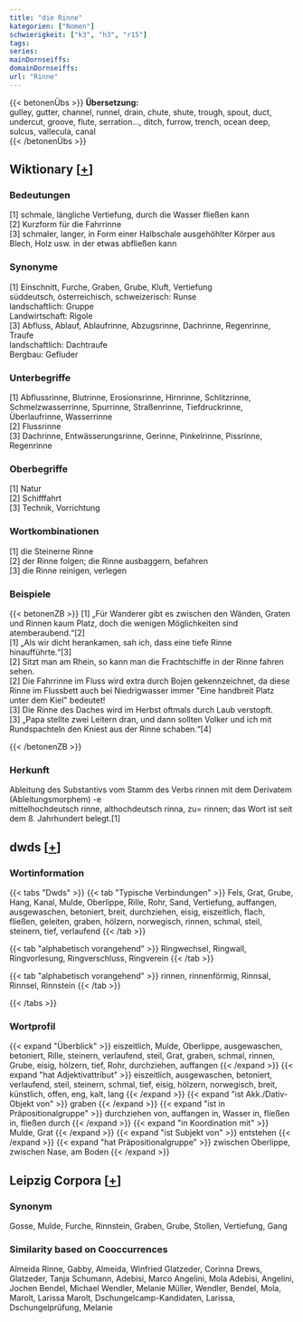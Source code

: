 ```yaml
---
title: "die Rinne"
kategorien: ["Nomen"]
schwierigkeit: ["k3", "h3", "r15"]
tags:
series:
mainDornseiffs:
domainDornseiffs:
url: "Rinne"
---
```


{{< betonenÜbs >}}
**Übersetzung:**  
gulley, gutter, channel, runnel, drain, chute, shute, trough, spout, duct, undercut, groove, flute, serration..., ditch, furrow, trench, ocean deep, sulcus, vallecula, canal  
{{< /betonenÜbs >}}

## Wiktionary [[+](https://de.wiktionary.org/wiki/Rinne)]

### Bedeutungen
[1] schmale, längliche Vertiefung, durch die Wasser fließen kann  
[2] Kurzform für die Fahrrinne  
[3] schmaler, langer, in Form einer Halbschale ausgehöhlter Körper aus Blech, Holz usw. in der etwas abfließen kann  

### Synonyme
[1] Einschnitt, Furche, Graben, Grube, Kluft, Vertiefung  
süddeutsch, österreichisch, schweizerisch: Runse  
landschaftlich: Gruppe  
Landwirtschaft: Rigole  
[3] Abfluss, Ablauf, Ablaufrinne, Abzugsrinne, Dachrinne, Regenrinne, Traufe  
landschaftlich: Dachtraufe  
Bergbau: Gefluder  

### Unterbegriffe
[1] Abflussrinne, Blutrinne,  Erosionsrinne,  Hirnrinne, Schlitzrinne, Schmelzwasserrinne, Spurrinne, Straßenrinne, Tiefdruckrinne, Überlaufrinne, Wasserrinne  
[2] Flussrinne  
[3] Dachrinne, Entwässerungsrinne, Gerinne, Pinkelrinne, Pissrinne, Regenrinne  

### Oberbegriffe
[1] Natur  
[2] Schifffahrt  
[3] Technik, Vorrichtung  

### Wortkombinationen
[1] die Steinerne Rinne  
[2] der Rinne folgen; die Rinne ausbaggern, befahren  
[3] die Rinne reinigen, verlegen  

### Beispiele
{{< betonenZB >}}
[1] „Für Wanderer gibt es zwischen den Wänden, Graten und Rinnen kaum Platz, doch die wenigen Möglichkeiten sind atemberaubend.“[2]  
[1] „Als wir dicht herankamen, sah ich, dass eine tiefe Rinne hinaufführte.“[3]  
[2] Sitzt man am Rhein, so kann man die Frachtschiffe in der Rinne fahren sehen.  
[2] Die Fahrrinne im Fluss wird extra durch Bojen gekennzeichnet, da diese Rinne im Flussbett auch bei Niedrigwasser immer "Eine handbreit Platz unter dem Kiel" bedeutet!  
[3] Die Rinne des Daches wird im Herbst oftmals durch Laub verstopft.  
[3] „Papa stellte zwei Leitern dran, und dann sollten Volker und ich mit Rundspachteln den Kniest aus der Rinne schaben.“[4]  

{{< /betonenZB >}}
### Herkunft
Ableitung des Substantivs vom Stamm des Verbs rinnen mit dem Derivatem (Ableitungsmorphem) -e  
mittelhochdeutsch rinne, althochdeutsch rinna, zu= rinnen; das Wort ist seit dem 8. Jahrhundert belegt.[1]  



## dwds [[+](https://www.dwds.de/wb/Rinne)]

### Wortinformation
{{< tabs "Dwds" >}}
{{< tab "Typische Verbindungen" >}}
Fels, Grat, Grube, Hang, Kanal, Mulde, Oberlippe, Rille, Rohr, Sand, Vertiefung, auffangen, ausgewaschen, betoniert, breit, durchziehen, eisig, eiszeitlich, flach, fließen, geleiten, graben, hölzern, norwegisch, rinnen, schmal, steil, steinern, tief, verlaufend
{{< /tab >}}

{{< tab "alphabetisch vorangehend" >}}
Ringwechsel, Ringwall, Ringvorlesung, Ringverschluss, Ringverein
{{< /tab >}}

{{< tab "alphabetisch vorangehend" >}}
rinnen, rinnenförmig, Rinnsal, Rinnsel, Rinnstein
{{< /tab >}}

{{< /tabs >}}

### Wortprofil
{{< expand "Überblick" >}} eiszeitlich, Mulde, Oberlippe, ausgewaschen, betoniert, Rille, steinern, verlaufend, steil, Grat, graben, schmal, rinnen, Grube, eisig, hölzern, tief, Rohr, durchziehen, auffangen {{< /expand >}}
{{< expand "hat Adjektivattribut" >}} eiszeitlich, ausgewaschen, betoniert, verlaufend, steil, steinern, schmal, tief, eisig, hölzern, norwegisch, breit, künstlich, offen, eng, kalt, lang {{< /expand >}}
{{< expand "ist Akk./Dativ-Objekt von" >}} graben {{< /expand >}}
{{< expand "ist in Präpositionalgruppe" >}} durchziehen von, auffangen in, Wasser in, fließen in, fließen durch {{< /expand >}}
{{< expand "in Koordination mit" >}} Mulde, Grat {{< /expand >}}
{{< expand "ist Subjekt von" >}} entstehen {{< /expand >}}
{{< expand "hat Präpositionalgruppe" >}} zwischen Oberlippe, zwischen Nase, am Boden {{< /expand >}}

## Leipzig Corpora [[+](https://corpora.uni-leipzig.de/en/res?word=Rinne&corpusId=deu_newscrawl-public_2018)]


### Synonym
Gosse, Mulde, Furche, Rinnstein, Graben, Grube, Stollen, Vertiefung, Gang


### Similarity based on Cooccurrences
Almeida Rinne, Gabby, Almeida, Winfried Glatzeder, Corinna Drews, Glatzeder, Tanja Schumann, Adebisi, Marco Angelini, Mola Adebisi, Angelini, Jochen Bendel, Michael Wendler, Melanie Müller, Wendler, Bendel, Mola, Marolt, Larissa Marolt, Dschungelcamp-Kandidaten, Larissa, Dschungelprüfung, Melanie


